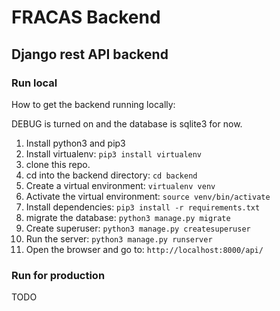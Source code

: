 
# FRACAS Backend

## Django rest API backend

### Run local

How to get the backend running locally:

DEBUG is turned on and the database is sqlite3 for now.

1. Install python3 and pip3
2. Install virtualenv: `pip3 install virtualenv`
3. clone this repo.
4. cd into the backend directory: `cd backend`
5. Create a virtual environment: `virtualenv venv`
6. Activate the virtual environment: `source venv/bin/activate`
7. Install dependencies: `pip3 install -r requirements.txt`
8. migrate the database: `python3 manage.py migrate`
9. Create superuser: `python3 manage.py createsuperuser`
10. Run the server: `python3 manage.py runserver`
11. Open the browser and go to: `http://localhost:8000/api/`


### Run for production

TODO